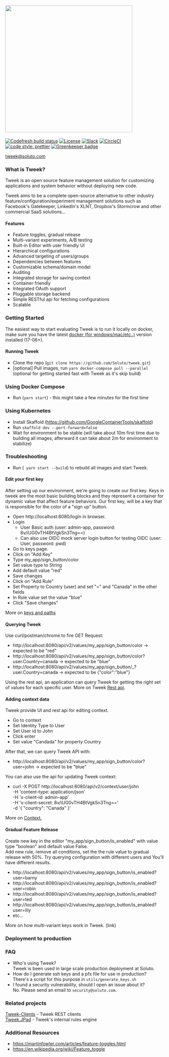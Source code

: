 # <img src="https://docs.tweek.fm/assets/logo-with-background.png" width="400" />

[![Codefresh build status]( https://g.codefresh.io/api/badges/pipeline/soluto/Soluto%2Ftweek%2Ftweek-all?type=cf-2&branch=master)]( https://g.codefresh.io/public/accounts/soluto/pipelines/Soluto/tweek/tweek-all) [![License](https://img.shields.io/badge/license-MIT-blue.svg)](https://github.com/soluto/tweek/blob/master/LICENSE.md) [![Slack](https://tweek-slack.now.sh/badge.svg)](https://tweek-slack.now.sh) [![CircleCI](https://circleci.com/gh/Soluto/tweek/tree/master.svg?style=svg)](https://circleci.com/gh/Soluto/tweek/tree/master)[![code style: prettier](https://img.shields.io/badge/code_style-prettier-ff69b4.svg?style=flat-square)](https://github.com/prettier/prettier) [![Greenkeeper badge](https://badges.greenkeeper.io/Soluto/tweek.svg)](https://greenkeeper.io/)

tweek@soluto.com  

### What is Tweek?

Tweek is an open source feature management solution for customizing applications and system behavior without deploying new code.

Tweek aims to be a complete open-source alternative to other industry feature/configuration/experiment management solutions such as Facebook's Gatekeeper, LinkedIn's XLNT, Dropbox's Stormcrow and other commercial SaaS solutions...

#### Features
- Feature toggles, gradual release
- Multi-variant experiments, A/B testing
- Built-in Editor with user friendly UI
- Hierarchical configurations
- Advanced targeting of users/groups
- Dependencies between features
- Customizable schema/domain model
- Auditing
- Integrated storage for saving context  
- Container friendly
- Integrated OAuth support
- Pluggable storage backend
- Simple RESTful api for fetching configurations
- Scalable

### Getting Started
The easiest way to start evaluating Tweek is to run it locally on docker, make sure you have the latest [docker (for windows/mac/etc..)](https://www.docker.com/get-docker) version installed (17-06+).
#### Running Tweek

- Clone the repo (``` git clone https://github.com/Soluto/tweek.git ```)
- [optional] Pull images, run ```yarn docker-compose pull --parallel``` (optional for getting started fast with Tweek as it's skip build)

### Using Docker Compose
- Run (``` yarn start ```) - this might take a few minutes for the first time

### Using Kubernetes
- Install Skaffold (https://github.com/GoogleContainerTools/skaffold)
- Run ```skaffold dev --port-forward=false```
- Wait for environment to be stable (will take about 10m first time due to building all images, afterward it can take about 2m for environment to stabilize)

### Troubleshooting
- Run (``` yarn start --build```) to rebuild all images and start Tweek. 


#### Edit your first key
After setting up our environment, we're going to create our first key.
Keys in tweek are the most basic building blocks and they represent a container for dynamic value that affect feature behaviors.
Our first key, will be a key that is responsible for the color of a "sign up" button.

- Open http://localhost:8080/login in browser.
- Login
    - User Basic auth (user: admin-app, password: 8v/iUG0vTH4BtVgkSn3Tng==)
    - Can also use OIDC mock server login button for testing OIDC (user: User, password: pwd)
- Go to keys page.
- Click on "Add Key"
- Type my_app/sign_button/color
- Set value type to String
- Add default value "red"
- Save changes
- Click on "Add Rule"
- Set Property to Country (user) and set "=" and "Canada" in the other fields
- In Rule value set the value "blue"
- Click "Save changes"

More on [keys and paths](https://docs.tweek.fm/concepts/keys/keys-ands-paths)

#### Querying Tweek
Use curl/postman/chrome to fire GET Request:
- http://localhost:8080/api/v2/values/my_app/sign_button/color -> expected to be "red"
- http://localhost:8080/api/v2/values/my_app/sign_button/color?user.Country=canada -> expected to be "blue"
- http://localhost:8080/api/v2/values/my_app/sign_button/_?user.Country=canada -> expected to be {"color":"blue"}

Using the rest api, an application can query Tweek for getting the right set of values for each specific user.
More on Tweek [Rest api](https://docs.tweek.fm/api/rest-api).

#### Adding context data

Tweek provide UI and rest api for editing context.

- Go to context
- Set Identity Type to User
- Set User id to John
- Click enter
- Set value "Candada" for property Country

After that, we can query Tweek API with:
- http://localhost:8080/api/v2/values/my_app/sign_button/color?user=john -> expected to be "blue"

You can also use the api for updating Tweek context:
- curl -X POST http://localhost:8080/api/v2/context/user/john \
  -H 'content-type: application/json' \
  -H 'x-client-id: admin-app' \
  -H 'x-client-secret: 8v/iUG0vTH4BtVgkSn3Tng==' \
  -d '{
	"country": "Canada"
  }'

More on [Context.](https://docs.tweek.fm/concepts/context/intro-to-context)

#### Gradual Feature Release
Create new key in the editor "my_app/sign_button/is_enabled" with value type "boolean" and default value False.  
Add new rule, remove all conditions, set the the rule value to gradual release with 50%.
Try querying configuration with different users and You'll have different results.
- http://localhost:8080/api/v2/values/my_app/sign_button/is_enabled?user=barny
- http://localhost:8080/api/v2/values/my_app/sign_button/is_enabled?user=robin
- http://localhost:8080/api/v2/values/my_app/sign_button/is_enabled?user=ted
- http://localhost:8080/api/v2/values/my_app/sign_button/is_enabled?user=lily
- etc...

More on how multi-variant keys work in Tweek. (link)

### Deployment to production

### FAQ
- Who's using Tweek?  
  Tweek is been used in large scale production deployment at Soluto.
- How do I generate ssh keys and a pfx file for use in production?  
  There's a script for this purpose in `utils/generate_keys.sh`
- I found a security vulnerability, should I open an issue about it?  
  No. Please send an email to `security@soluto.com`.


### Related projects
[Tweek-Clients](https://github.com/Soluto/tweek-clients) - Tweek REST clients  
[Tweek.JPad](https://github.com/soluto/tweek.jpad) - Tweek's internal rules engine

### Additional Resources
- https://martinfowler.com/articles/feature-toggles.html
- https://en.wikipedia.org/wiki/Feature_toggle
